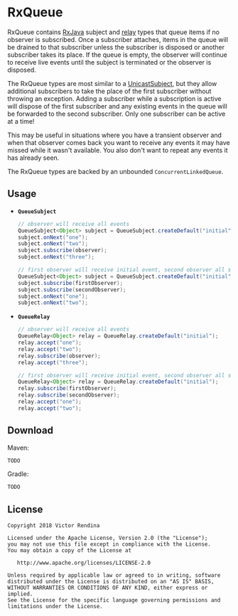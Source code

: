 RxQueue
=======

 RxQueue contains [RxJava][rx] subject and [relay][relay] types that queue items if no observer is subscribed.
 Once a subscriber attaches, items in the queue will be drained to that subscriber unless the subscriber is 
 disposed or another subscriber takes its place. If the queue is empty, the observer will continue to receive live events
 until the subject is terminated or the observer is disposed.
 
The RxQueue types are most similar to a [UnicastSubject][unicast], but they allow additional subscribers to take the place
 of the first subscriber without throwing an exception. Adding a subscriber while a subscription is active will dispose of the first subscriber and any existing events in the 
 queue will be forwarded to the second subscriber. Only one subscriber can be active at a time!
 
 This may be useful in situations where you have a transient observer and when that observer comes back you
 want to receive any events it may have missed while it wasn't available. You also don't want to repeat any events
 it has already seen.  
 
The RxQueue types are backed by an unbounded `ConcurrentLinkedQueue`. 
 
Usage
-----

* **`QueueSubject`**

    ```java
    // observer will receive all events
    QueueSubject<Object> subject = QueueSubject.createDefault("initial");
    subject.onNext("one");
    subject.onNext("two");
    subject.subscribe(observer);
    subject.onNext("three");
  
    // first observer will receive initial event, second observer all subsequent events
    QueueSubject<Object> subject = QueueSubject.createDefault("initial");
    subject.subscribe(firstObserver);
    subject.subscribe(secondObserver);
    subject.onNext("one");
    subject.onNext("two");
    ```

* **`QueueRelay`**

    ```java 
    // observer will receive all events
    QueueRelay<Object> relay = QueueRelay.createDefault("initial");
    relay.accept("one");
    relay.accept("two");
    relay.subscribe(observer);
    relay.accept("three");
    
    // first observer will receive initial event, second observer all subsequent events
    QueueRelay<Object> relay = QueueRelay.createDefault("initial");
    relay.subscribe(firstObserver);
    relay.subscribe(secondObserver);
    relay.accept("one");
    relay.accept("two");
    ```

Download
--------

Maven: 
```xml
TODO
```

Gradle:
```groovy
TODO
```

License
-------

    Copyright 2018 Victor Rendina

    Licensed under the Apache License, Version 2.0 (the "License");
    you may not use this file except in compliance with the License.
    You may obtain a copy of the License at

       http://www.apache.org/licenses/LICENSE-2.0

    Unless required by applicable law or agreed to in writing, software
    distributed under the License is distributed on an "AS IS" BASIS,
    WITHOUT WARRANTIES OR CONDITIONS OF ANY KIND, either express or implied.
    See the License for the specific language governing permissions and
    limitations under the License.

[rx]: https://github.com/ReactiveX/RxJava/
[relay]: https://github.com/JakeWharton/RxRelay
[unicast]: http://reactivex.io/RxJava/javadoc/io/reactivex/subjects/UnicastSubject.html